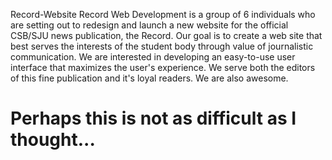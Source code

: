 Record-Website
Record Web Development is a group of 6 individuals who are setting out to redesign and launch a 
new website for the official CSB/SJU news publication, the Record. Our goal is to create a web site that 
best serves the interests of the student body through value of journalistic communication. We are interested 
in developing an easy-to-use user interface that maximizes the user's experience. We serve both the editors of 
this fine publication and it's loyal readers. We are also awesome.

Perhaps this is not as difficult as I thought...
==============
